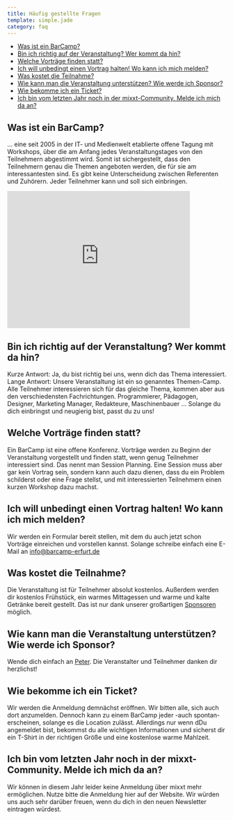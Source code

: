 ```yaml
---
title: Häufig gestellte Fragen
template: simple.jade
category: faq
---
```


<ul>
  <li><a href="#was-ist-barcamp">Was ist ein BarCamp?</a></li>
  <li><a href="#teilnehmer">Bin ich richtig auf der Veranstaltung? Wer kommt da hin?</a></li>
  <li><a href="#themen">Welche Vorträge finden statt?</a></li>
  <li><a href="#contrib">Ich will unbedingt einen Vortrag halten! Wo kann ich mich melden?</a></li>
  <li><a href="#kostenlos">Was kostet die Teilnahme?</a></li>
  <li><a href="#sponsor-werden">Wie kann man die Veranstaltung unterstützen? Wie werde ich Sponsor?</a></li>
  <li><a href="#ticket">Wie bekomme ich ein Ticket?</a></li>
  <li><a href="#mixxt">Ich bin vom letzten Jahr noch in der mixxt-Community. Melde ich mich da an?</a></li>
</ul>

<h2 id="was-ist-barcamp">Was ist ein BarCamp?</h2>
<p>
... eine seit 2005 in der IT- und Medienwelt etablierte offene Tagung mit Workshops, über die am Anfang jedes Veranstaltungstages von den Teilnehmern abgestimmt wird. Somit ist sichergestellt, dass den Teilnehmern genau die Themen angeboten werden, die für sie am interessantesten sind. Es gibt keine Unterscheidung zwischen Referenten und Zuhörern. Jeder Teilnehmer kann und soll sich einbringen.
</p>

<iframe width="420" height="315" src="https://www.youtube.com/embed/EtTcFEsNARc" frameborder="0" allowfullscreen></iframe>

<h2 id="teilnehmer">Bin ich richtig auf der Veranstaltung? Wer kommt da hin?</h2>
<p>
Kurze Antwort: Ja, du bist richtig bei uns, wenn dich das Thema interessiert.
Lange Antwort: Unsere Veranstaltung ist ein so genanntes Themen-Camp. Alle Teilnehmer interessieren sich für das gleiche Thema, kommen aber aus den verschiedensten Fachrichtungen. Programmierer, Pädagogen, Designer, Marketing Manager, Redakteure, Maschinenbauer ... Solange du dich einbringst und neugierig bist, passt du zu uns!
</p>

<h2 id="themen">Welche Vorträge finden statt?</h2>
<p>
Ein BarCamp ist eine offene Konferenz. Vorträge werden zu Beginn der Veranstaltung vorgestellt und finden statt, wenn genug Teilnehmer interessiert sind. Das nennt man Session Planning. Eine Session muss aber gar kein Vortrag sein, sondern kann auch dazu dienen, dass du ein Problem schilderst oder eine Frage stellst, und mit interessierten Teilnehmern einen kurzen Workshop dazu machst.
</p>

<h2 id="contrib">Ich will unbedingt einen Vortrag halten! Wo kann ich mich melden?</h2>
<p>
Wir werden ein Formular bereit stellen, mit dem du auch jetzt schon Vorträge einreichen und vorstellen kannst. Solange schreibe einfach eine E-Mail an <a href="mailto:info@barcamp-erfurt.de">info@barcamp-erfurt.de</a>
</p>

<h2 id="kostenlos">Was kostet die Teilnahme?</h2>
<p>
Die Veranstaltung ist für Teilnehmer absolut kostenlos. Außerdem werden dir kostenlos Frühstück, ein warmes Mittagessen und warme und kalte Getränke bereit gestellt. Das ist nur dank unserer großartigen <a href="/sponsoring">Sponsoren</a> möglich.
</p>

<h2 id="sponsor-werden">Wie kann man die Veranstaltung unterstützen? Wie werde ich Sponsor?</h2>
<p>
Wende dich einfach an <a href="mailto:peter@barcamp-erfurt.de"> Peter</a>. Die Veranstalter und Teilnehmer danken dir herzlichst!
</p>

<h2 id="ticket">Wie bekomme ich ein Ticket?</h2>
<p>
Wir werden die Anmeldung demnächst eröffnen. Wir bitten alle, sich auch dort anzumelden. Dennoch kann zu einem BarCamp jeder -auch spontan- erscheinen, solange es die Location zulässt.
Allerdings nur wenn dDu angemeldet bist, bekommst du alle wichtigen Informationen und sicherst dir ein T-Shirt in der richtigen Größe und eine kostenlose warme Mahlzeit.
</p>

<h2 id="mixxt">Ich bin vom letzten Jahr noch in der mixxt-Community. Melde ich mich da an?</h2>
<p>
Wir können in diesem Jahr leider keine Anmeldung über mixxt mehr ermöglichen. Nutze bitte die Anmeldung hier auf der Website. Wir würden uns auch sehr darüber freuen, wenn du dich in den neuen Newsletter eintragen würdest.
</p>